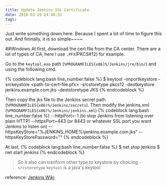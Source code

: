 ```yaml
---
title: Update Jenkins SSL Certificate
date: 2018-03-29 14:40:33
tags:
---
```

Just write something down here. Because I spent a lot of time to figure this out. And fininally, it is so simple~~~~

##Windows
At first, download the cert file from the CA center. There are a lot of types of CA, here I use `.PFX`(PKCS#12) for example.

Go to the `keytool.exe` path (`%PROGRAMFILES{x86)%/Jenkins/jre/bin/`) and using the following cmd.

{% codeblock lang:bash line_number:false %}
$ keytool -importkeystore -srckeystore <path-to-cert-file.pfx> -srcstoretype pkcs12 -destkeystore jenkins.example.com.jks -deststoretype JKS
{% endcodeblock %}

Then copy the jks file to the Jenkins secret path (`%PROGRAMFILES{x86)%/Jenkins/secrets`).
Then modify the jenkins.xml (`%PROGRAMFILES{x86)%/Jenkins/jenkins.xml`)
{% codeblock lang:bash line_number:false %}
--httpPort=-1  (to stop Jenkins from listening over plain HTTP)
--httpsPort=443  (or 8443 or whatever SSL port you want Jenkins to listen on)
--httpsKeyStore="%JENKINS_HOME%\jenkins.example.com.jks"
--httpsKeyStorePassword="<cleartext-password-to-keystore>"
{% endcodeblock %}

At last,
{% codeblock lang:bash line_number:false %}
$ net stop jenkins
$ net start jenkins
{% endcodeblock %}

>So it also can tranform other type to keystore by choicing `-srcstoretype`
>`keytool` is a java's keytool

reference:
[Jenkins Wiki](https://wiki.jenkins.io/pages/viewpage.action?pageId=135468777)